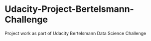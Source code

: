 # Udacity-Project-Bertelsmann-Challenge
Project work as part of Udacity Bertelsmann Data Science Challenge
